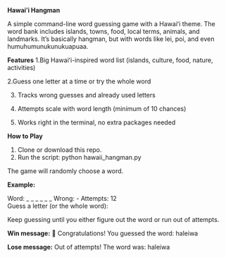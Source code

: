 **Hawaiʻi Hangman**

A simple command-line word guessing game with a Hawaiʻi theme. The word bank includes islands, towns, food, local terms, animals, and landmarks. It’s basically hangman, but with words like lei, poi, and even humuhumunukunukuapuaa.

**Features**
1.Big Hawaiʻi-inspired word list (islands, culture, food, nature, activities)

2.Guess one letter at a time or try the whole word

3. Tracks wrong guesses and already used letters

4. Attempts scale with word length (minimum of 10 chances)

5. Works right in the terminal, no extra packages needed

**How to Play**
 1. Clone or download this repo.
 2. Run the script:
    python hawaii_hangman.py

The game will randomly choose a word. 

**Example:**

Word: _ _ _ _ _ _   Wrong: -   Attempts: 12  
Guess a letter (or the whole word):  

Keep guessing until you either figure out the word or run out of attempts.

**Win message:**
🎉 Congratulations! You guessed the word: haleiwa

**Lose message:**
Out of attempts! The word was: haleiwa

